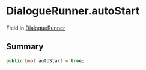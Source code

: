 # DialogueRunner.autoStart

Field in [DialogueRunner](/docs/api/csharp/yarn.unity.dialoguerunner.md)

## Summary



```csharp
public bool autoStart = true;
```

